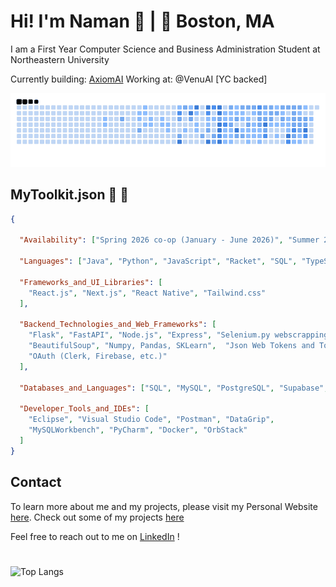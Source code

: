 # Hi! I'm Naman 👋   |   📍 Boston, MA

I am a First Year Computer Science and Business Administration Student at Northeastern University 

Currently building: [AxiomAI](https://axiomai.space)
Working at: @VenuAI [YC backed]

![snake gif](https://github.com/naman0r/naman0r/blob/output/ocean.gif)




## MyToolkit.json              🧰 👾

```json
{

  "Availability": ["Spring 2026 co-op (January - June 2026)", "Summer 2026"],

  "Languages": ["Java", "Python", "JavaScript", "Racket", "SQL", "TypeScript"],

  "Frameworks_and_UI_Libraries": [
    "React.js", "Next.js", "React Native", "Tailwind.css"
  ],

  "Backend_Technologies_and_Web_Frameworks": [
    "Flask", "FastAPI", "Node.js", "Express", "Selenium.py webscrapping",
    "BeautifulSoup", "Numpy, Pandas, SKLearn",  "Json Web Tokens and Tokenization",
    "OAuth (Clerk, Firebase, etc.)"
  ],

  "Databases_and_Languages": ["SQL", "MySQL", "PostgreSQL", "Supabase", "VercelPG", "MongoDB"],

  "Developer_Tools_and_IDEs": [
    "Eclipse", "Visual Studio Code", "Postman", "DataGrip",
    "MySQLWorkbench", "PyCharm", "Docker", "OrbStack"
  ]
}

```



## Contact 
To learn more about me and my projects, please visit my Personal Website [here](https://namanrusia.com). Check out some of my projects [here](https://namanrusia.com/projects)

Feel free to reach out to me on [LinkedIn](https://www.linkedin.com/in/namanrusia/) !

# 
![Top Langs](https://github-readme-stats.vercel.app/api/top-langs/?username=naman0r&layout=compact)
